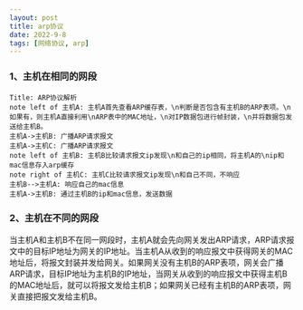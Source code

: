 ```yaml
---
layout: post
title: arp协议
date: 2022-9-8
tags: [网络协议, arp]
---
```




### 1、主机在相同的网段


```sequence
Title: ARP协议解析
note left of 主机A: 主机A首先查看ARP缓存表，\n判断是否包含有主机B的ARP表项。\n如果有，则主机A直接利用\nARP表中的MAC地址，\n对IP数据包进行帧封装，\n并将数据包发送给主机B。
主机A->主机B: 广播ARP请求报文
主机A->主机C: 广播ARP请求报文
note left of 主机B: 主机B比较请求报文ip发现\n和自己的ip相同，将主机A的\nip和mac信息存入arp缓存
note right of 主机C: 主机C比较请求报文ip发现\n和自己不同，不响应
主机B-->主机A: 响应自己的mac信息
主机A->主机B: 通过主机B的ip和mac信息，发送数据

```



### 2、主机在不同的网段

当主机A和主机B不在同一网段时，主机A就会先向网关发出ARP请求，ARP请求报文中的目标IP地址为网关的IP地址。当主机A从收到的响应报文中获得网关的MAC地址后，将报文封装并发给网关。如果网关没有主机B的ARP表项，网关会广播ARP请求，目标IP地址为主机B的IP地址，当网关从收到的响应报文中获得主机B的MAC地址后，就可以将报文发给主机B；如果网关已经有主机B的ARP表项，网关直接把报文发给主机B。